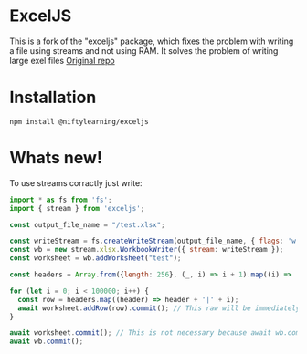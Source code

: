 # ExcelJS

This is a fork of the "exceljs" package, which fixes the problem with writing a file using streams and not using RAM.
It solves the problem of writing large exel files
<a href="https://github.com/exceljs/exceljs">Original repo</a>

# Installation

```shell
npm install @niftylearning/exceljs
```

# Whats new!
To use streams corractly just write:

```javascript
import * as fs from 'fs';
import { stream } from 'exceljs';

const output_file_name = "/test.xlsx";

const writeStream = fs.createWriteStream(output_file_name, { flags: 'w' });
const wb = new stream.xlsx.WorkbookWriter({ stream: writeStream });
const worksheet = wb.addWorksheet("test");

const headers = Array.from({length: 256}, (_, i) => i + 1).map((i) => 'test' + i);

for (let i = 0; i < 100000; i++) {
  const row = headers.map((header) => header + '|' + i);
  await worksheet.addRow(row).commit(); // This raw will be immediately written to disk and will not clog RAM.
}

await worksheet.commit(); // This is not necessary because await wb.commit() is used, but you can also write to disk not raw by raw, but worksheet by worksheet.
await wb.commit();
```
